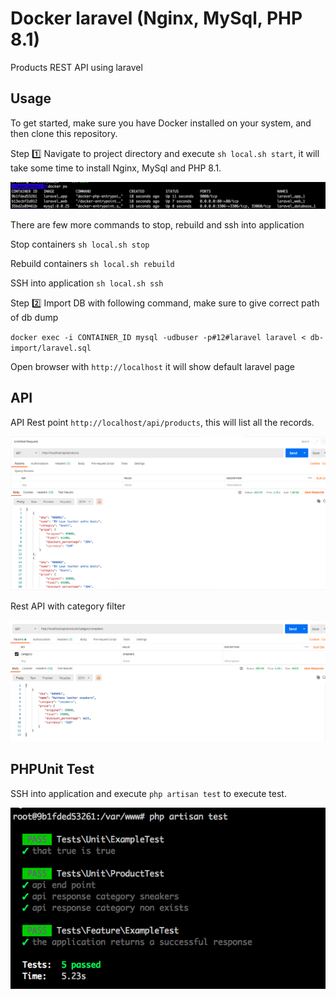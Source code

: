 # Docker laravel (Nginx, MySql, PHP 8.1)
Products REST API using laravel

## Usage

To get started, make sure you have Docker installed on your system, and then clone this repository.

Step :one: Navigate to project directory and execute `sh local.sh start`, it will take some time to install Nginx, MySql and PHP 8.1.

![Containers](https://github.com/rakeshmagento/laravel-app/blob/main/containers.png)

There are few more commands to stop, rebuild and ssh into application

Stop containers `sh local.sh stop`

Rebuild containers `sh local.sh rebuild`

SSH into application `sh local.sh ssh`

Step :two: Import DB with following command, make sure to give correct path of db dump

`docker exec -i CONTAINER_ID mysql -udbuser -p#12#laravel laravel < db-import/laravel.sql`

Open browser with `http://localhost` it will show default laravel page

## API

API Rest point `http://localhost/api/products`, this will list all the records.

![Rest API](https://github.com/rakeshmagento/laravel-app/blob/main/rest-api.png)

Rest API with category filter

![Rest API](https://github.com/rakeshmagento/laravel-app/blob/main/category-filter.png)

## PHPUnit Test

SSH into application and execute `php artisan test` to execute test.

![PHPUnit](https://github.com/rakeshmagento/laravel-app/blob/main/php-unit-test.png)
